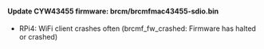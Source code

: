 #### Update CYW43455 firmware: brcm/brcmfmac43455-sdio.bin

- RPi4: WiFi client crashes often (brcmf_fw_crashed: Firmware has halted or crashed)
